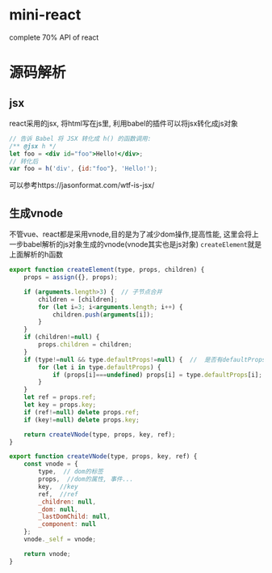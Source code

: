 # mini-react
complete 70% API of react

# 源码解析
## jsx
react采用的jsx, 将html写在js里, 利用babel的插件可以将jsx转化成js对象
```jsx
// 告诉 Babel 将 JSX 转化成 h() 的函数调用:
/** @jsx h */
let foo = <div id="foo">Hello!</div>;
// 转化后
var foo = h('div', {id:"foo"}, 'Hello!'); 
```
可以参考https://jasonformat.com/wtf-is-jsx/

## 生成vnode
不管vue、react都是采用vnode,目的是为了减少dom操作,提高性能,
这里会将上一步babel解析的js对象生成的vnode(vnode其实也是js对象)
`createElement`就是上面解析的h函数
```js
export function createElement(type, props, children) {
	props = assign({}, props);

	if (arguments.length>3) {  // 子节点合并
		children = [children];
		for (let i=3; i<arguments.length; i++) {
			children.push(arguments[i]);
		}
	}
	if (children!=null) {
		props.children = children;
	}
	if (type!=null && type.defaultProps!=null) {  //  是否有defaultProps, 成为props的初始值
		for (let i in type.defaultProps) {
			if (props[i]===undefined) props[i] = type.defaultProps[i];
		}
	}
	let ref = props.ref;
	let key = props.key;
	if (ref!=null) delete props.ref;
	if (key!=null) delete props.key;

	return createVNode(type, props, key, ref);
}

export function createVNode(type, props, key, ref) {
	const vnode = {
		type,  // dom的标签
		props,  //dom的属性, 事件...
		key,  //key
		ref,  //ref
		_children: null,
		_dom: null,
		_lastDomChild: null,
		_component: null
	};
	vnode._self = vnode;

	return vnode;
}
```